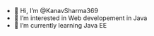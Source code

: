 - 👋 Hi, I’m @KanavSharma369
- 👀 I’m interested in Web developement in Java
- 🌱 I’m currently learning Java EE
<!---
- 💞️ I’m looking to collaborate on ...
- 📫 How to reach me ...
--->
<!---
KanavSharma369/KanavSharma369 is a ✨ special ✨ repository because its `README.md` (this file) appears on your GitHub profile.
You can click the Preview link to take a look at your changes.
--->
